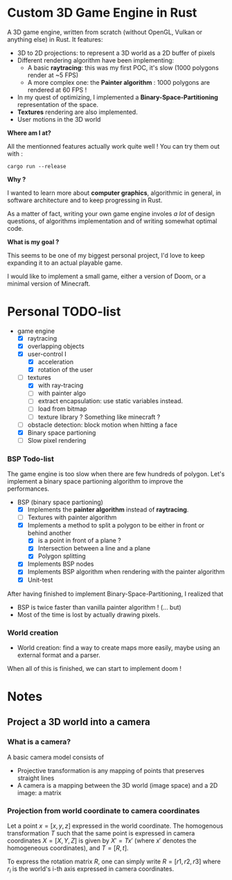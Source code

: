 # Custom 3D Game Engine in Rust

A 3D game engine, written from scratch (without OpenGL, Vulkan or anything else) in Rust. It features:
* 3D to 2D projections: to represent a 3D world as a 2D buffer of pixels
* Different rendering algorithm have been implementing: 
  * A basic **raytracing**: this was my first POC, it's slow (1000 polygons render at ~5 FPS)
  * A more complex one: the **Painter algorithm** : 1000 polygons are rendered at 60 FPS ! 
* In my quest of optimizing, I implemented a **Binary-Space-Partitioning** representation of the space.
* **Textures** rendering are also implemented.
* User motions in the 3D world

**Where am I at?**

All the mentionned features actually work quite well ! You can try them out with :

```terminal
cargo run --release
```

**Why ?**

I wanted to learn more about **computer graphics**, algorithmic in general, in software architecture and to keep progressing in Rust. 

As a matter of fact, writing your own game engine involes *a lot* of design questions, of algorithms implementation and of writing somewhat optimal code.

**What is my goal ?**

This seems to be one of my biggest personal project, I'd love to keep expanding it to an actual playable game.

I would like to implement a small game, either a version of Doom, or a minimal version of Minecraft.

# Personal TODO-list

- game engine
    - [x] raytracing
    - [x] overlapping objects
    - [x] user-control I
      - [x] acceleration
      - [x] rotation of the user
    - [ ] textures
      - [x] with ray-tracing
      - [ ] with painter algo
      - [ ] extract encapsulation: use static variables instead.
      - [ ] load from bitmap
      - [ ] texture library ? Something like minecraft ?
    - [ ] obstacle detection: block motion when hitting a face
    - [x] Binary space partioning
    - [ ] Slow pixel rendering

### BSP Todo-list

The game engine is too slow when there are few hundreds of polygon. Let's implement a binary space partioning algorithm to improve the performances.

- BSP (binary space partioning)
  - [x] Implements the **painter algorithm** instead of **raytracing**.
  - [ ] Textures with painter algorithm
  - [x] Implements a method to split a polygon to be either in front or behind another 
    - [x] is a point in front of a plane ?
    - [x] Intersection between a line and a plane
    - [x] Polygon splitting
  - [x] Implements BSP nodes 
  - [x] Implements BSP algorithm when rendering with the painter algorithm
  - [x] Unit-test

After having finished to implement Binary-Space-Partitioning, I realized that 
* BSP is twice faster than vanilla painter algorithm ! (... but)
* Most of the time is lost by actually drawing pixels.

### World creation

- World creation: find a way to create maps more easily, maybe using an external format and a parser.

When all of this is finished, we can start to implement doom !

# Notes

## Project a 3D world into a camera

### What is a camera?

A basic camera model consists of

* Projective transformation is any mapping of points that preserves straight lines
* A camera is a mapping between the 3D world (image space) and a 2D image: a matrix

### Projection from world coordinate to camera coordinates

Let a point $x = [x,y,z]$ expressed in the world coordinate. The homogenous transformation $T$ such that the same point is expressed in camera coordinates $X = [X,Y,Z]$ is given by $X' = T x'$ (where $x'$ denotes the homogeneous coordinates), and $T = [R, t]$.

To express the rotation matrix $R$, one can simply write $R = [r1, r2, r3]$ where $r_i$ is the world's i-th axis expressed in camera coordinates.
